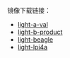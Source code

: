 镜像下载链接：
- [light-a-val](https://yocbook.oss-cn-hangzhou.aliyuncs.com/linux_image/prebuild_light-a-val.tar.gz)
- [light-b-product](https://yocbook.oss-cn-hangzhou.aliyuncs.com/linux_image/prebuild_light-b-product.tar.gz)
- [light-beagle](https://yocbook.oss-cn-hangzhou.aliyuncs.com/linux_image/prebuild_light-beagle.tar.gz)
- [light-lpi4a](https://yocbook.oss-cn-hangzhou.aliyuncs.com/linux_image/prebuild_light-lpi4a.tar.gz)
